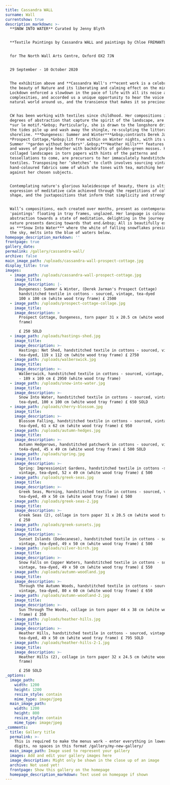 ```yaml
---
title: Cassandra WALL
surname: Wall
currentshow: true
description_markdown: >-
  **SNOW INTO WATER** Curated by Jenny Blyth


  **Textile Paintings by Cassandra WALL and paintings by Chloe FREMANTLE**


  for The North Wall Arts Centre, Oxford OX2 7JN


  29 September - 10 October 2020


  The exhibition above and **Cassandra Wall's r**ecent work is a celebration of
  the beauty of Nature and its liberating and calming effect on the mind.
  Lockdown enforced a slowdown in the pace of life with all its noise and
  complexities, and accorded us a unique opportunity to hear the voice of the
  natural world around us, and the transience that makes it so precious.


  CW has been working with textiles since childhood. Her compositions in varying
  degrees of abstraction that capture the spirit of the landscape, are initiated
  *sur le motif.*&nbsp; Particularly, she is drawn to the longshore drift where
  the tides pile up and wash away the shingle, re-sculpting the littoral
  shoreline. ***Dungeness: Summer and Winter***&nbsp;contrasts Derek Jarman's
  *Prospect Cottage,*&nbsp;lit from within on Winter nights, with its wild
  Summer '*garden without borders*'.&nbsp;***Heather Hills*** features crests
  and waves of purple heather with backdrafts of golden-green mosses. Her
  collaged landscapes in torn papers with hints of the patterns and
  tessellations to come, are precursors to her immaculately handstitched
  textiles. Transposing her ‘sketches’ to cloth involves sourcing vintage and
  hand-coloured fabrics some of which she tones with tea, matching her swatches
  against her chosen subjects.


  Contemplating nature's glorious kaleidescope of beauty, there is ultimately an
  expression of meditative calm achieved through the repetitions of colour and
  shape, and the juxtapositions that inform that simplicity and strength.


  Wall’s compositions, each created over months, present as contemporary textile
  'paintings' floating in tray frames, unglazed. Her language is colourfield
  abstraction towards a state of meditation, delighting in the journey that
  nature presents dancing towards that end.&nbsp; All is beautifully expressed
  as ***Snow Into Water*** where the white of falling snowflakes presiding in
  the sky, melts into the blue of waters below.
homepage_description_markdown: ''
frontpage: true
gallery_date:
permalink: /gallery/cassandra-wall/
archive: false
main_image_path: /uploads/cassandra-wall-prospect-cottage.jpg
display_title: true
images:
  - image_path: /uploads/cassandra-wall-prospect-cottage.jpg
    image_title:
    image_description: |-
      Dungeness: Summer & Winter, (Derek Jarman's Prospect Cottage) 
      handstitched textile in cottons - sourced, vintage, tea-dyed 
      100 x 100 cm (white wood tray frame) £ 2500
  - image_path: /uploads/prospect-cottage-collage.jpg
    image_title:
    image_description: >
      Prospect Cottage, Dungeness, torn paper 31 x 20.5 cm (white wood tray
      frame) 

      £ 250 SOLD
  - image_path: /uploads/hastings-shed.jpg
    image_title:
    image_description: >-
      Hastings: Net Shed, handstitched textile in cottons - sourced, vintage,
      tea-dyed, 119 x 112 cm (white wood tray frame) £ 2750
  - image_path: /uploads/walberswick.jpg
    image_title:
    image_description: >-
      Walberswick, handstitched textile in cottons - sourced, vintage, tea-dyed
      - 189 x 169 cm £ 2950 (white wood tray frame)
  - image_path: /uploads/snow-into-water.jpg
    image_title:
    image_description: >-
      Snow Into Water, handstitched textile in cottons - sourced, vintage,
      tea-dyed, 100 x 100 cm (white wood tray frame) £ 650 SOLD
  - image_path: /uploads/cherry-blossom.jpg
    image_title:
    image_description: >-
      Blossom Falling, handstitched textile in cottons - sourced, vintage,
      tea-dyed, 61 x 62 cm (white wood tray frame) £ 950
  - image_path: /uploads/autumn-hedges.jpg
    image_title:
    image_description: >-
      Autumn Hedgerows, handstitched patchwork in cottons - sourced, vintage,
      te4a-dyed, 45 x 49 cm (white wood tray frame) £ 500 SOLD 
  - image_path: /uploads/spring.jpg
    image_title:
    image_description: >-
      Spring: Impressionist Gardens, handstitched textile in cottons -sourced,
      vintage, tea-dyed, 52 x 49 cm (white wood tray frame) £ 500
  - image_path: /uploads/greek-seas.jpg
    image_title:
    image_description: >-
      Greek Seas, Morning, handstitched textile in cottons - sourced, vintage,
      tea-dyed, 49 x 50 cm (white wood tray frame) £ 500
  - image_path: /uploads/greek-seas-2.jpg
    image_title:
    image_description: >-
      Greek Seas (2), collage in torn paper 31 x 20.5 cm (white wood tray frame)
      £ 250 
  - image_path: /uploads/greek-sunsets.jpg
    image_title:
    image_description: >-
      Sunset Islands (Dodecanese), handstitched textile in cottons - sourced,
      vintage, tea-dyed, 49 x 50 cm (white wood tray frame) £ 500
  - image_path: /uploads/silver-birch.jpg
    image_title:
    image_description: >-
      Snow Falls on Copper Waters, handstitched textile in cottons - sourced,
      vintage, tea-dyed, 49 x 50 cm (white wood tray frame) £ 550
  - image_path: /uploads/autumn-woodland.jpg
    image_title:
    image_description: >-
      Through the Autumn Woods, handstitched textile in cottons - sourced,
      vintage, tea-dyed, 80 x 60 cm (white wood tray frame) £ 650
  - image_path: /uploads/autumn-woodland-2.jpg
    image_title:
    image_description: >-
      Sun Through The Woods, collage in torn paper 44 x 38 cm (white wood tray
      frame) £ 350
  - image_path: /uploads/heather-hills.jpg
    image_title:
    image_description: >-
      Heather Hills, handstitched textile in cottons - sourced, vintage,
      tea-dyed, 49 x 50 cm (white wood tray frame) £ 795 SOLD
  - image_path: /uploads/heather-hills-2-1.jpg
    image_title:
    image_description: >-
      Heather Hills (2), collage in torn paper 32 x 24.5 cm (white wood tray
      frame) 

      £ 250 SOLD
_options:
  image_path:
    width: 1200
    height: 1200
    resize_style: contain
    mime_type: image/jpeg
  main_image_path:
    width: 1200
    height: 800
    resize_style: contain
    mime_type: image/jpeg
_comments:
  title: Gallery title
  permalink: >-
    This is required to make the menus work - enter everything in lower case, no
    digits, no spaces in this format /gallery/my-new-gallery/
  main_image_path: Image used to represent your gallery
  images: Add and edit your gallery images here
  image_description: Might only be shown in the close up of an image
  archive: Not used yet!
  frontpage: Show this gallery on the homepage
  homepage_description_markdown: Text used on homepage if shown
---
```


